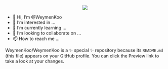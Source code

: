 <p align="center">
  <img src="https://capsule-render.vercel.app/api?api?type=waving &color=timeGradient &color=auto &height=300 &section=header &text=Hey Everyone!🕹️"/>
</p>

- 👋 Hi, I’m @WeymenKoo
- 👀 I’m interested in ...
- 🌱 I’m currently learning ...
- 💞️ I’m looking to collaborate on ...
- 📫 How to reach me ...


WeymenKoo/WeymenKoo is a ✨ special ✨ repository because its `README.md` (this file) appears on your GitHub profile.
You can click the Preview link to take a look at your changes.

